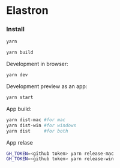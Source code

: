 # Elastron

### Install

```sh
yarn
```

```sh
yarn build
```

Development in browser: 

```sh
yarn dev
```

Development preview as an app:

```sh
yarn start
```

App build:

```sh
yarn dist-mac #for mac
yarn dist-win #for windows
yarn dist     #for both
```

App relase

```sh
GH_TOKEN=<github token> yarn release-mac
GH_TOKEN=<github token> yarn release-win
```
